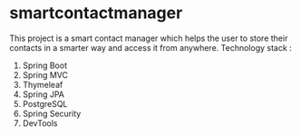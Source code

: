 # smartcontactmanager
 This project is a smart contact manager which helps the user to store their contacts in a smarter way and access it from anywhere. 
 Technology stack : 
 1. Spring Boot
 2. Spring MVC
 3. Thymeleaf
 4. Spring JPA
 5. PostgreSQL 
 6. Spring Security
 7. DevTools
